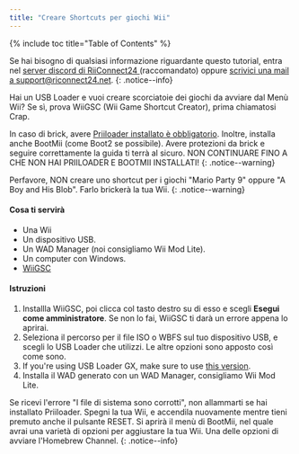 ```yaml
---
title: "Creare Shortcuts per giochi Wii"
---
```


{% include toc title="Table of Contents" %}

Se hai bisogno di qualsiasi informazione riguardante questo tutorial, entra nel [server discord di RiiConnect24 ](https://discord.gg/rc24)(raccomandato) oppure [scrivici una mail a support@riconnect24.net](mailto:support@riiconnect24.net).
{: .notice--info}

Hai un USB Loader e vuoi creare scorciatoie dei giochi da avviare dal Menù Wii? Se sì, prova WiiGSC (Wii Game Shortcut Creator), prima chiamatosi Crap.

In caso di brick, avere [Priiloader installato è obbligatorio](/priiloader). Inoltre, installa anche BootMii (come Boot2 se possibile). Avere protezioni da brick e seguire correttamente la guida ti terrà al sicuro. NON CONTINUARE FINO A CHE NON HAI PRIILOADER E BOOTMII INSTALLATI!
{: .notice--warning}

Perfavore, NON creare uno shortcut per i giochi "Mario Party 9" oppure "A Boy and His Blob". Farlo brickerà la tua Wii.
{: .notice--warning}

#### Cosa ti servirà

* Una Wii
* Un dispositivo USB.
* Un WAD Manager (noi consigliamo Wii Mod Lite).
* Un computer con Windows.
* [WiiGSC](https://wiidatabase.de/downloads/pc-tools/wiigsc-ehemals-crap/)

#### Istruzioni

1. Installla WiiGSC, poi clicca col tasto destro su di esso e scegli **Esegui come amministratore**. Se non lo fai, WiiGSC ti darà un errore appena lo aprirai.
2. Seleziona il percorso per il file ISO o WBFS sul tuo dispositivo USB, e scegli lo USB Loader che utilizzi. Le altre opzioni sono apposto così come sono.
3. If you're using USB Loader GX, make sure to use [this version](https://hbb1.oscwii.org/hbb/usbloader_gx/usbloader_gx.zip).
4. Installa il WAD generato con un WAD Manager, consigliamo Wii Mod Lite.

Se ricevi l'errore "I file di sistema sono corrotti", non allammarti se hai installato Priiloader. Spegni la tua Wii, e accendila nuovamente mentre tieni premuto anche il pulsante RESET. Si aprirà il menù di BootMii, nel quale avrai una varietà di opzioni per aggiustare la tua Wii. Una delle opzioni di avviare l'Homebrew Channel.
{: .notice--info}
